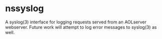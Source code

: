 nssyslog
========

A syslog(3) interface for logging requests served from an AOLserver webserver.  Future work will attempt to log error messages to syslog(3) as well.
